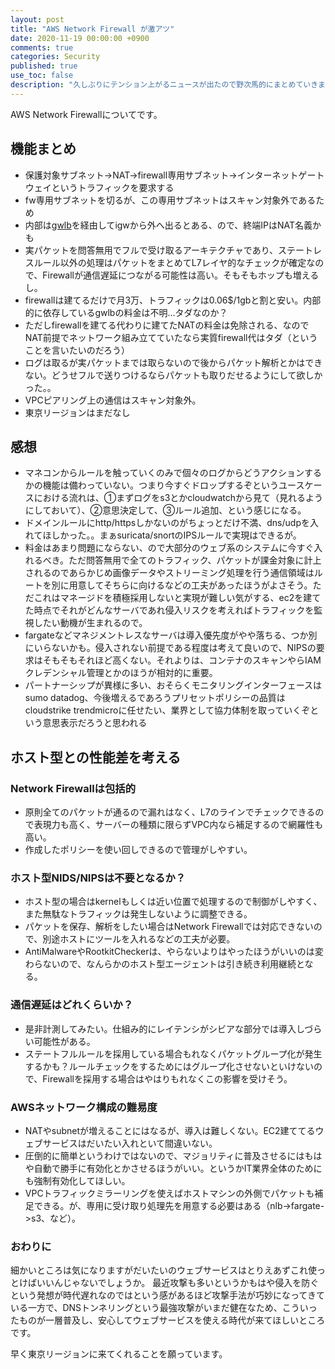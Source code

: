 ```yaml
---
layout: post
title: "AWS Network Firewall が激アツ"
date: 2020-11-19 00:00:00 +0900
comments: true
categories: Security
published: true
use_toc: false
description: "久しぶりにテンション上がるニュースが出たので野次馬的にまとめていきます。"
---
```


AWS Network Firewallについてです。

## 機能まとめ
* 保護対象サブネット→NAT→firewall専用サブネット→インターネットゲートウェイというトラフィックを要求する
* fw専用サブネットを切るが、この専用サブネットはスキャン対象外であるため
* 内部は[gwlb](https://aws.amazon.com/jp/about-aws/whats-new/2020/11/introducing-aws-gateway-load-balancer/)を経由してigwから外へ出るとある、ので、終端IPはNAT名義かも
* 実パケットを問答無用でフルで受け取るアーキテクチャであり、ステートレスルール以外の処理はパケットをまとめてL7レイヤ的なチェックが確定なので、Firewallが通信遅延につながる可能性は高い。そもそもホップも増えるし。
* firewallは建てるだけで月3万、トラフィックは0.06$/1gbと割と安い。内部的に依存しているgwlbの料金は不明…タダなのか？
* ただしfirewallを建てる代わりに建てたNATの料金は免除される、なのでNAT前提でネットワーク組み立てていたなら実質firewall代はタダ（ということを言いたいのだろう）
* ログは取るが実パケットまでは取らないので後からパケット解析とかはできない。どうせフルで送りつけるならパケットも取りだせるようにして欲しかった。。
* VPCピアリング上の通信はスキャン対象外。
* 東京リージョンはまだなし

## 感想
* マネコンからルールを触っていくのみで個々のログからどうアクションするかの機能は備わっていない。つまり今すぐドロップするぞというユースケースにおける流れは、①まずログをs3とかcloudwatchから見て（見れるようにしておいて）、②意思決定して、③ルール追加、という感じになる。
* ドメインルールにhttp/httpsしかないのがちょっとだけ不満、dns/udpを入れてほしかった。。まぁsuricata/snortのIPSルールで実現はできるが。
* 料金はあまり問題にならない、ので大部分のウェブ系のシステムに今すぐ入れるべき。ただ問答無用で全てのトラフィック、パケットが課金対象に計上されるのであらかじめ画像データやストリーミング処理を行う通信領域はルートを別に用意してそちらに向けるなどの工夫があったほうがよさそう。ただこれはマネージドを積極採用しないと実現が難しい気がする、ec2を建てた時点でそれがどんなサーバであれ侵入リスクを考えればトラフィックを監視したい動機が生まれるので。
* fargateなどマネジメントレスなサーバは導入優先度がやや落ちる、つか別にいらないかも。侵入されない前提である程度は考えて良いので、NIPSの要求はそもそもそれほど高くない。それよりは、コンテナのスキャンやらIAMクレデンシャル管理とかのほうが相対的に重要。
* パートナーシップが異様に多い、おそらくモニタリングインターフェースはsumo datadog、今後増えるであろうプリセットポリシーの品質はcloudstrike trendmicroに任せたい、業界として協力体制を取っていくぞという意思表示だろうと思われる

## ホスト型との性能差を考える

### Network Firewallは包括的
* 原則全てのパケットが通るので漏れはなく、L7のラインでチェックできるので表現力も高く、サーバーの種類に限らずVPC内なら補足するので網羅性も高い。
* 作成したポリシーを使い回しできるので管理がしやすい。

### ホスト型NIDS/NIPSは不要となるか？
* ホスト型の場合はkernelもしくは近い位置で処理するので制御がしやすく、また無駄なトラフィックは発生しないように調整できる。
* パケットを保存、解析をしたい場合はNetwork Firewallでは対応できないので、別途ホストにツールを入れるなどの工夫が必要。
* AntiMalwareやRootkitCheckerは、やらないよりはやったほうがいいのは変わらないので、なんらかのホスト型エージェントは引き続き利用継続となる。

### 通信遅延はどれくらいか？
* 是非計測してみたい。仕組み的にレイテンシがシビアな部分では導入しづらい可能性がある。
* ステートフルルールを採用している場合もれなくパケットグループ化が発生するかも？ルールチェックをするためにはグループ化させないといけないので、Firewallを採用する場合はやはりもれなくこの影響を受けそう。

### AWSネットワーク構成の難易度
* NATやsubnetが増えることにはなるが、導入は難しくない。EC2建ててるウェブサービスはだいたい入れといて間違いない。
* 圧倒的に簡単というわけではないので、マジョリティに普及させるにはもはや自動で勝手に有効化とかさせるほうがいい。というかIT業界全体のためにも強制有効化してほしい。
* VPCトラフィックミラーリングを使えばホストマシンの外側でパケットも補足できる。が、専用に受け取り処理先を用意する必要はある（nlb->fargate->s3、など）。

### おわりに
細かいところは気になりますがだいたいのウェブサービスはとりえあずこれ使っとけばいいんじゃないでしょうか。
最近攻撃も多いというかもはや侵入を防ぐという発想が時代遅れなのではという感があるほど攻撃手法が巧妙になってきている一方で、DNSトンネリングという最強攻撃がいまだ健在なため、こういったものが一層普及し、安心してウェブサービスを使える時代が来てほしいところです。

早く東京リージョンに来てくれることを願っています。
